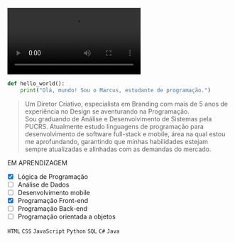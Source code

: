 ![Banner principal](github.mp4)
```python
def hello_world():
    print("Olá, mundo! Sou o Marcus, estudante de programação.")
```

>Um Diretor Criativo, especialista em Branding com mais de 5 anos de experiência no Design se aventurando na Programação. <br>
Sou graduando de Análise e Desenvolvimento de Sistemas pela PUCRS. Atualmente estudo linguagens de programação para desenvolvimento de software full-stack e mobile, área na qual estou me aprofundando, garantindo que minhas habilidades estejam sempre atualizadas e alinhadas com as demandas do mercado.

EM APRENDIZAGEM
- [x] Lógica de Programação
- [ ] Análise de Dados
- [ ] Desenvolvimento mobile
- [x] Programação Front-end
- [ ] Programação Back-end
- [ ] Programação orientada a objetos

`HTML` `CSS` `JavaScript` `Python` `SQL` `C#` `Java`
